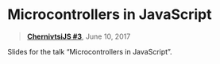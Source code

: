 # Microcontrollers in JavaScript

> [**ChernivtsiJS #3**](http://chernivtsi.js.org/), June 10, 2017

Slides for the talk “Microcontrollers in JavaScript”.
